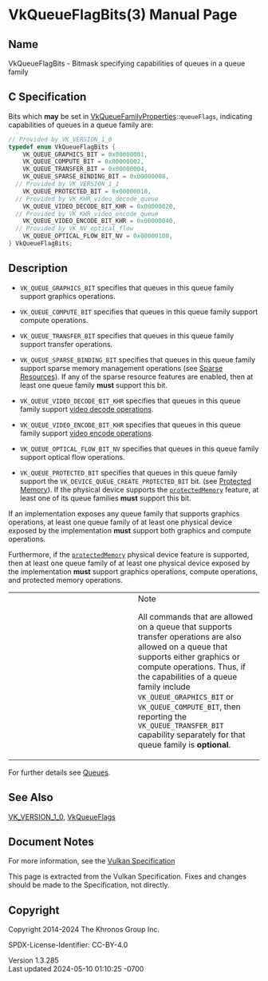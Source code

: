 # VkQueueFlagBits(3) Manual Page

## Name

VkQueueFlagBits - Bitmask specifying capabilities of queues in a queue
family



## <a href="#_c_specification" class="anchor"></a>C Specification

Bits which **may** be set in
[VkQueueFamilyProperties](https://registry.khronos.org/vulkan/specs/1.3-extensions/man/html/VkQueueFamilyProperties.html)::`queueFlags`,
indicating capabilities of queues in a queue family are:

``` c
// Provided by VK_VERSION_1_0
typedef enum VkQueueFlagBits {
    VK_QUEUE_GRAPHICS_BIT = 0x00000001,
    VK_QUEUE_COMPUTE_BIT = 0x00000002,
    VK_QUEUE_TRANSFER_BIT = 0x00000004,
    VK_QUEUE_SPARSE_BINDING_BIT = 0x00000008,
  // Provided by VK_VERSION_1_1
    VK_QUEUE_PROTECTED_BIT = 0x00000010,
  // Provided by VK_KHR_video_decode_queue
    VK_QUEUE_VIDEO_DECODE_BIT_KHR = 0x00000020,
  // Provided by VK_KHR_video_encode_queue
    VK_QUEUE_VIDEO_ENCODE_BIT_KHR = 0x00000040,
  // Provided by VK_NV_optical_flow
    VK_QUEUE_OPTICAL_FLOW_BIT_NV = 0x00000100,
} VkQueueFlagBits;
```

## <a href="#_description" class="anchor"></a>Description

- `VK_QUEUE_GRAPHICS_BIT` specifies that queues in this queue family
  support graphics operations.

- `VK_QUEUE_COMPUTE_BIT` specifies that queues in this queue family
  support compute operations.

- `VK_QUEUE_TRANSFER_BIT` specifies that queues in this queue family
  support transfer operations.

- `VK_QUEUE_SPARSE_BINDING_BIT` specifies that queues in this queue
  family support sparse memory management operations (see <a
  href="https://registry.khronos.org/vulkan/specs/1.3-extensions/html/vkspec.html#sparsememory"
  target="_blank" rel="noopener">Sparse Resources</a>). If any of the
  sparse resource features are enabled, then at least one queue family
  **must** support this bit.

- `VK_QUEUE_VIDEO_DECODE_BIT_KHR` specifies that queues in this queue
  family support <a
  href="https://registry.khronos.org/vulkan/specs/1.3-extensions/html/vkspec.html#video-decode-operations"
  target="_blank" rel="noopener">video decode operations</a>.

- `VK_QUEUE_VIDEO_ENCODE_BIT_KHR` specifies that queues in this queue
  family support <a
  href="https://registry.khronos.org/vulkan/specs/1.3-extensions/html/vkspec.html#video-encode-operations"
  target="_blank" rel="noopener">video encode operations</a>.

- `VK_QUEUE_OPTICAL_FLOW_BIT_NV` specifies that queues in this queue
  family support optical flow operations.

- `VK_QUEUE_PROTECTED_BIT` specifies that queues in this queue family
  support the `VK_DEVICE_QUEUE_CREATE_PROTECTED_BIT` bit. (see <a
  href="https://registry.khronos.org/vulkan/specs/1.3-extensions/html/vkspec.html#memory-protected-memory"
  target="_blank" rel="noopener">Protected Memory</a>). If the physical
  device supports the <a
  href="https://registry.khronos.org/vulkan/specs/1.3-extensions/html/vkspec.html#features-protectedMemory"
  target="_blank" rel="noopener"><code>protectedMemory</code></a>
  feature, at least one of its queue families **must** support this bit.

If an implementation exposes any queue family that supports graphics
operations, at least one queue family of at least one physical device
exposed by the implementation **must** support both graphics and compute
operations.

Furthermore, if the <a
href="https://registry.khronos.org/vulkan/specs/1.3-extensions/html/vkspec.html#features-protectedMemory"
target="_blank" rel="noopener"><code>protectedMemory</code></a> physical
device feature is supported, then at least one queue family of at least
one physical device exposed by the implementation **must** support
graphics operations, compute operations, and protected memory
operations.

<table>
<colgroup>
<col style="width: 50%" />
<col style="width: 50%" />
</colgroup>
<tbody>
<tr class="odd">
<td class="icon"><em></em></td>
<td class="content">Note
<p>All commands that are allowed on a queue that supports transfer
operations are also allowed on a queue that supports either graphics or
compute operations. Thus, if the capabilities of a queue family include
<code>VK_QUEUE_GRAPHICS_BIT</code> or <code>VK_QUEUE_COMPUTE_BIT</code>,
then reporting the <code>VK_QUEUE_TRANSFER_BIT</code> capability
separately for that queue family is <strong>optional</strong>.</p></td>
</tr>
</tbody>
</table>

For further details see <a
href="https://registry.khronos.org/vulkan/specs/1.3-extensions/html/vkspec.html#devsandqueues-queues"
target="_blank" rel="noopener">Queues</a>.

## <a href="#_see_also" class="anchor"></a>See Also

[VK_VERSION_1_0](https://registry.khronos.org/vulkan/specs/1.3-extensions/man/html/VK_VERSION_1_0.html), [VkQueueFlags](https://registry.khronos.org/vulkan/specs/1.3-extensions/man/html/VkQueueFlags.html)

## <a href="#_document_notes" class="anchor"></a>Document Notes

For more information, see the <a
href="https://registry.khronos.org/vulkan/specs/1.3-extensions/html/vkspec.html#VkQueueFlagBits"
target="_blank" rel="noopener">Vulkan Specification</a>

This page is extracted from the Vulkan Specification. Fixes and changes
should be made to the Specification, not directly.

## <a href="#_copyright" class="anchor"></a>Copyright

Copyright 2014-2024 The Khronos Group Inc.

SPDX-License-Identifier: CC-BY-4.0

Version 1.3.285  
Last updated 2024-05-10 01:10:25 -0700
